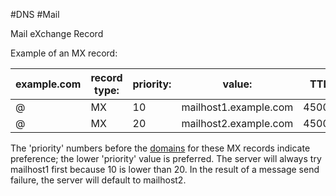 #DNS #Mail 

Mail eXchange Record

Example of an MX record:

|example.com|record type:|priority:|value:|TTL|
|---|---|---|---|---|
|@|MX|10|mailhost1.example.com|45000|
|@|MX|20|mailhost2.example.com|45000|

The 'priority' numbers before the [domains](https://www.cloudflare.com/learning/dns/glossary/what-is-a-domain-name/) for these MX records indicate preference; the lower 'priority' value is preferred. The server will always try mailhost1 first because 10 is lower than 20. In the result of a message send failure, the server will default to mailhost2.